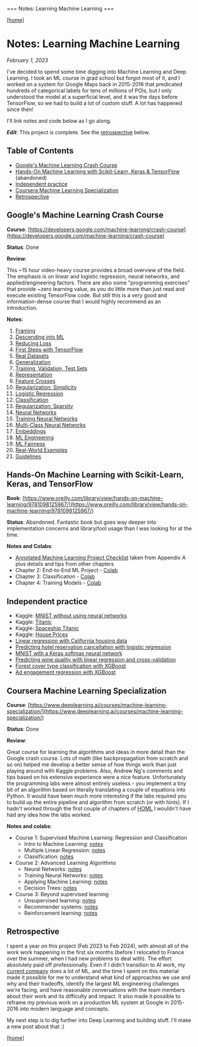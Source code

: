 === Notes: Learning Machine Learning ===

[[home]](/)

# Notes: Learning Machine Learning

_February 1, 2023_

I've decided to spend some time digging into Machine Learning and Deep Learning.
I took an ML course in grad school but forgot most of it, and I worked on a
system for Google Maps back in 2015-2016 that predicated hundreds of categorical
labels for tens of millions of POIs, but I only understood the model at a
superficial level, and it was the days before TensorFlow, so we had to build a
lot of custom stuff. A lot has happened since then!

I'll link notes and code below as I go along.

***Edit***: This project is complete. See the [retrospective](#retrospective) below.

## Table of Contents

-   [Google's Machine Learning Crash Course](#google-s-machine-learning-crash-course)
-   [Hands-On Machine Learning with Scikit-Learn, Keras & TensorFlow](#hands-on-machine-learning-with-scikit-learn-keras-and-tensorflow) (abandoned)
-   [Independent practice](#independent-practice)
-   [Coursera Machine Learning Specialization](#coursera-machine-learning-specialization)
-   [Retrospective](#retrospective)

## Google's Machine Learning Crash Course

**Course**: [https://developers.google.com/machine-learning/crash-course](https://developers.google.com/machine-learning/crash-course)

**Status**: Done

**Review**:

This ~15 hour video-heavy course provides a broad overview of the field. The
emphasis is on linear and logistic regression, neural networks, and
applied/engineering factors. There are also some "programming exercises" that
provide ~zero learning value, as you do little more than just read and execute
existing TensorFlow code. But still this is a very good and information-dense
course that I would highly recommend as an introduction.

**Notes**:

1. [Framing](/mlcc/mlcc-1-framing.pdf)
2. [Descending into ML](/mlcc/mlcc-2-descending-into-ml.pdf)
3. [Reducing Loss](/mlcc/mlcc-3-reducing-loss.pdf)
4. [First Steps with TensorFlow](/mlcc/mlcc-4-first-steps-tf.pdf)
5. [Real Datasets](/mlcc/mlcc-5-real-dataset.pdf)
6. [Generalization](/mlcc/mlcc-6-generalization.pdf)
7. [Training, Validation, Test Sets](/mlcc/mlcc-7-train-validate-test.pdf)
8. [Representation](/mlcc/mlcc-8-representation.pdf)
9. [Feature Crosses](/mlcc/mlcc-9-feature-crosses.pdf)
10. [Regularization: Simplicity](/mlcc/mlcc-10-regularization-simplicity.pdf)
11. [Logistic Regression](/mlcc/mlcc-11-logistic-regression.pdf)
12. [Classification](/mlcc/mlcc-12-classification.pdf)
13. [Regularization: Sparsity](/mlcc/mlcc-13-regularization-sparsity.pdf)
14. [Neural Networks](/mlcc/mlcc-14-neural-nets.pdf)
15. [Training Neural Networks](/mlcc/mlcc-15-training-neural-nets.pdf)
16. [Multi-Class Neural Networks](/mlcc/mlcc-16-multi-class-nns.pdf)
17. [Embeddings](/mlcc/mlcc-17-embeddings.pdf)
18. [ML Engineering](/mlcc/mlcc-18-ml-eng.pdf)
19. [ML Fairness](/mlcc/mlcc-19-fairness.pdf)
20. [Real-World Examples](/mlcc/mlcc-20-examples.pdf)
21. [Guidelines](/mlcc/mlcc-21-guidelines.pdf)

## Hands-On Machine Learning with Scikit-Learn, Keras, and TensorFlow

**Book**: [https://www.oreilly.com/library/view/hands-on-machine-learning/9781098125967/](https://www.oreilly.com/library/view/hands-on-machine-learning/9781098125967/)

**Status**: Abandoned. Fantastic book but goes way deeper into implementation
concerns and library/tool usage than I was looking for at the time.

**Notes and Colabs**:

-   [Annotated Machine Learning Project Checklist](/ml-project-checklist.html) taken from Appendix A plus details and tips from other chapters
-   Chapter 2: End-to-End ML Project - [Colab](https://colab.research.google.com/drive/18JrgQZ3DRNn3qXmExQKAR9kuHNKOAdnn?usp=sharing)
-   Chapter 3: Classification - [Colab](https://colab.research.google.com/drive/1mhl0SME75Fsa9fd11hDHCYJ-8D0A9OjK)
-   Chapter 4: Training Models - [Colab](https://colab.research.google.com/drive/1YBZ9bZXJqzpxEEu9rNnRLZVaY3WeOdqC)

## Independent practice

-   Kaggle: [MNIST without using neural networks](https://www.kaggle.com/dhconnelly/mnist-without-neural-nets)
-   Kaggle: [Titanic](https://www.kaggle.com/code/dhconnelly/titanic)
-   Kaggle: [Spaceship Titanic](https://www.kaggle.com/code/dhconnelly/spaceship-titanic/notebook)
-   Kaggle: [House Prices](https://www.kaggle.com/code/dhconnelly/house-prices)
-   [Linear regression with California housing data](https://colab.research.google.com/drive/1zj7b3Bzh7T9HCPQDM90zL6J0IM22Dvoa?usp=sharing)
-   [Predicting hotel reservation cancellation with logistic regression](https://colab.research.google.com/drive/1-ixQMV5EwC7emLaUO9KN9oTMV1Oz8TC7#scrollTo=NFDcZ_FO01LX)
-   [MNIST with a Keras softmax neural network](https://colab.research.google.com/drive/1kPpnrJMVmmQ_tsnacmWSXSj9GdHPXG-H)
-   [Predicting wine quality with linear regression and cross-validation](https://colab.research.google.com/drive/1oZw2dA2rFpjYHeqgLm3Ebj2QS87_Al_s)
-   [Forest cover type classification with XGBoost](https://colab.research.google.com/drive/1tCq19-iw8tLTT_foiI1w_D0YMnaBPmAx?usp=sharing)
-   [Ad engagement regression with XGBoost](https://colab.research.google.com/drive/1mWdS4MMhtpvYqjK8vQcThXS7I90fqO8E)

## Coursera Machine Learning Specialization

**Course**: [https://www.deeplearning.ai/courses/machine-learning-specialization/](https://www.deeplearning.ai/courses/machine-learning-specialization/)

**Status**: Done

**Review**:

Great course for learning the algorithms and ideas in more detail than the
Google crash course. Lots of math (like backpropagation from scratch and so on)
helped me develop a better sense of how things work than just playing around
with Kaggle problems. Also, Andrew Ng's comments and tips based on his
extensive experience were a nice feature. Unfortunately the programming labs
were almost entirely useless - you implement a tiny bit of an algorithm based
on literally translating a couple of equations into Python. It would have been
much more interesting if the labs required you to build up the entire pipeline
and algorithm from scratch (or with hints). If I hadn't worked through the
first couple of chapters of
[HOML](#hands-on-machine-learning-with-scikit-learn-keras-and-tensorflow) I
wouldn't have had any idea how the labs worked.

**Notes and colabs**:

-   Course 1: Supervised Machine Learning: Regression and Classification
    -   Intro to Machine Learning: [notes](/coursera/coursera-ml-c1-wk1.pdf)
    -   Multiple Linear Regression: [notes](/coursera/coursera-ml-c1-wk2.pdf)
    -   Classification: [notes](/coursera/coursera-ml-c1-wk3.pdf)
-   Course 2: Advanced Learning Algorithms
    -   Neural Networks: [notes](/coursera/coursera-ml-c2-wk1.pdf)
    -   Training Neural Networks: [notes](/coursera/coursera-ml-c2-wk2.pdf)
    -   Applying Machine Learning: [notes](/coursera/coursera-ml-c2-wk3.pdf)
    -   Decision Trees: [notes](/coursera/coursera-ml-c2-wk4.pdf)
-   Course 3: Beyond supervised learning
    -   Unsupervised learning: [notes](/coursera/coursera-ml-c3-wk1.pdf)
    -   Recommender systems: [notes](/coursera/coursera-ml-c3-wk2.pdf)
    -   Reinforcement learning: [notes](/coursera/coursera-ml-c3-wk3.pdf)

## Retrospective

I spent a year on this project (Feb 2023 to Feb 2024), with almost all of the
work work happening in the first six months (before I relocated to France over
the summer, when I had new problems to deal with). The effort absolutely paid
off professionally. Even if I didn't transition to AI work, my [current
company](https://www.teads.com/) does a lot of ML, and the time I spent on this
material made it possible for me to understand what kind of approaches we use
and why and their tradeoffs, identify the largest ML engineering challenges
we're facing, and have reasonable conversations with the team members about
their work and its difficulty and impact. It also made it possible to reframe
my previous work on a production ML system at Google in 2015-2016 into modern
language and concepts.

My next step is to dig further into Deep Learning and building stuff. I'll
make a new post about that :)

[[home]](/)

